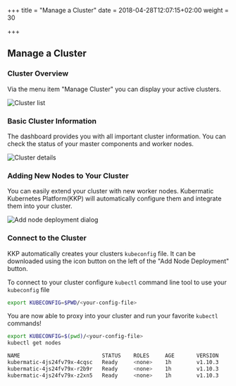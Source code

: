 +++
title = "Manage a Cluster"
date = 2018-04-28T12:07:15+02:00
weight = 30

+++

## Manage a Cluster

### Cluster Overview

Via the menu item "Manage Cluster" you can display your active clusters.

![Cluster list](/img/kubermatic/v2.14/getting_started/manage_cluster/cluster-list.png)

### Basic Cluster Information

The dashboard provides you with all important cluster information. You can check the status of your master components and worker nodes.

![Cluster details](/img/kubermatic/v2.14/getting_started/manage_cluster/cluster-details.png)

### Adding New Nodes to Your Cluster

You can easily extend your cluster with new worker nodes. Kubermatic Kubernetes Platform(KKP) will automatically configure them and integrate them into your cluster.

![Add node deployment dialog](/img/kubermatic/v2.14/getting_started/manage_cluster/cluster-add-nd.png)

### Connect to the Cluster

KKP automatically creates your clusters `kubeconfig` file. It can be downloaded using the icon button on the left of the "Add Node Deployment" button.

To connect to your cluster configure `kubectl` command line tool to use your `kubeconfig` file

```bash
export KUBECONFIG=$PWD/<your-config-file>
```

You are now able to proxy into your cluster and run your favorite `kubectl` commands!

```bash
export KUBECONFIG=$(pwd)/<your-config-file>
kubectl get nodes

NAME                          STATUS    ROLES     AGE       VERSION
kubermatic-4js24fv79x-4cqsc   Ready     <none>    1h        v1.10.3
kubermatic-4js24fv79x-r2b9r   Ready     <none>    1h        v1.10.3
kubermatic-4js24fv79x-z2xn5   Ready     <none>    1h        v1.10.3
```
